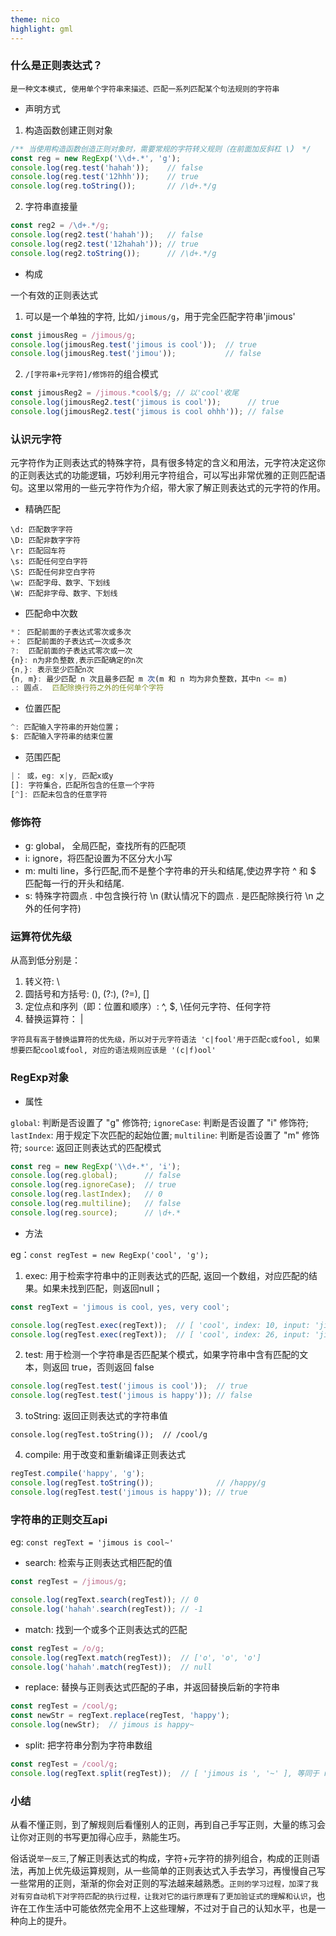 ```yaml
---
theme: nico
highlight: gml
---
```


### 什么是正则表达式？

`是一种文本模式, 使用单个字符串来描述、匹配一系列匹配某个句法规则的字符串`

- 声明方式

1. 构造函数创建正则对象

```js
/** 当使用构造函数创造正则对象时，需要常规的字符转义规则（在前面加反斜杠 \） */
const reg = new RegExp('\\d+.*', 'g');
console.log(reg.test('hahah'));    // false
console.log(reg.test('12hhh'));    // true
console.log(reg.toString());       // /\d+.*/g
```


2. 字符串直接量

```js
const reg2 = /\d+.*/g;
console.log(reg2.test('hahah'));   // false
console.log(reg2.test('12hahah')); // true
console.log(reg2.toString());      // /\d+.*/g
```

- 构成

一个有效的正则表达式

1. 可以是一个单独的字符, 比如`/jimous/g`，用于完全匹配字符串'jimous'

```js
const jimousReg = /jimous/g;
console.log(jimousReg.test('jimous is cool'));  // true
console.log(jimousReg.test('jimou'));           // false
```

2. `/[字符串+元字符]/修饰符`的组合模式

```js
const jimousReg2 = /jimous.*cool$/g; // 以'cool'收尾
console.log(jimousReg2.test('jimous is cool'));      // true
console.log(jimousReg2.test('jimous is cool ohhh')); // false
```

### 认识元字符

元字符作为正则表达式的特殊字符，具有很多特定的含义和用法，元字符决定这你的正则表达式的功能逻辑，巧妙利用元字符组合，可以写出非常优雅的正则匹配语句。这里以常用的一些元字符作为介绍，带大家了解正则表达式的元字符的作用。

- 精确匹配

```
\d: 匹配数字字符
\D: 匹配非数字字符
\r: 匹配回车符
\s: 匹配任何空白字符
\S: 匹配任何非空白字符
\w: 匹配字母、数字、下划线
\W: 匹配非字母、数字、下划线
```

- 匹配命中次数

```js
*： 匹配前面的子表达式零次或多次
+： 匹配前面的子表达式一次或多次
?:  匹配前面的子表达式零次或一次
{n}: n为非负整数,表示匹配确定的n次
{n,}: 表示至少匹配n次
{n, m}: 最少匹配 n 次且最多匹配 m 次(m 和 n 均为非负整数，其中n <= m)
.: 圆点.  匹配除换行符之外的任何单个字符
```

- 位置匹配

```js
^: 匹配输入字符串的开始位置；
$: 匹配输入字符串的结束位置
```

- 范围匹配

```js
|： 或，eg: x|y, 匹配x或y
[]: 字符集合，匹配所包含的任意一个字符
[^]: 匹配未包含的任意字符
```

### 修饰符
- g: global， 全局匹配，查找所有的匹配项
- i: ignore，将匹配设置为不区分大小写
- m: multi line，多行匹配,而不是整个字符串的开头和结尾,使边界字符 ^ 和 $ 匹配每一行的开头和结尾.
- s: 特殊字符圆点 . 中包含换行符 \n (默认情况下的圆点 . 是匹配除换行符 \n 之外的任何字符)

### 运算符优先级

从高到低分别是：

1. 转义符: \
2. 圆括号和方括号: (), (?:), (?=), []
3. 定位点和序列（即：位置和顺序）: ^, $, \任何元字符、任何字符
4. 替换运算符： |

`字符具有高于替换运算符的优先级，所以对于元字符语法 'c|fool'用于匹配c或fool, 如果想要匹配cool或fool, 对应的语法规则应该是 '(c|f)ool' `

### RegExp对象

- 属性

`global`: 判断是否设置了 "g" 修饰符; `ignoreCase`: 判断是否设置了 "i" 修饰符; `lastIndex`: 用于规定下次匹配的起始位置; `multiline`: 判断是否设置了 "m" 修饰符; `source`: 返回正则表达式的匹配模式

```js
const reg = new RegExp('\\d+.*', 'i');
console.log(reg.global);      // false
console.log(reg.ignoreCase);  // true
console.log(reg.lastIndex);   // 0
console.log(reg.multiline);   // false
console.log(reg.source);      // \d+.*
```

- 方法

eg：`const regTest = new RegExp('cool', 'g');`

1. exec: 用于检索字符串中的正则表达式的匹配, 返回一个数组，对应匹配的结果。如果未找到匹配，则返回null；

```js
const regText = 'jimous is cool, yes, very cool';

console.log(regTest.exec(regText));  // [ 'cool', index: 10, input: 'jimous is cool, yes, very cool', groups: undefined ]
console.log(regTest.exec(regText));  // [ 'cool', index: 26, input: 'jimous is cool, yes, very cool', groups: undefined ]
```

2. test: 用于检测一个字符串是否匹配某个模式，如果字符串中含有匹配的文本，则返回 true，否则返回 false

```js
console.log(regTest.test('jimous is cool'));  // true
console.log(regTest.test('jimous is happy')); // false
```

3. toString: 返回正则表达式的字符串值

`console.log(regTest.toString());  // /cool/g`

4. compile: 用于改变和重新编译正则表达式

```js
regTest.compile('happy', 'g');
console.log(regTest.toString());              // /happy/g
console.log(regTest.test('jimous is happy')); // true
```

### 字符串的正则交互api

eg: `const regText = 'jimous is cool~' `

- search: 检索与正则表达式相匹配的值

```js
const regTest = /jimous/g;

console.log(regText.search(regTest)); // 0
console.log('hahah'.search(regTest)); // -1
```

- match: 找到一个或多个正则表达式的匹配

```js
const regTest = /o/g;
console.log(regText.match(regTest));  // ['o', 'o', 'o']
console.log('hahah'.match(regTest));  // null
```

- replace: 替换与正则表达式匹配的子串，并返回替换后新的字符串

```js
const regTest = /cool/g;
const newStr = regText.replace(regTest, 'happy');
console.log(newStr);  // jimous is happy~
```

- split: 把字符串分割为字符串数组

```js
const regTest = /cool/g;
console.log(regText.split(regTest));  // [ 'jimous is ', '~' ], 等同于 regText.split('cool')
```

### 小结

从看不懂正则，到了解规则后看懂别人的正则，再到自己手写正则，大量的练习会让你对正则的书写更加得心应手，熟能生巧。

俗话说`举一反三`,了解正则表达式的构成，字符+元字符的排列组合，构成的正则语法，再加上优先级运算规则，从一些简单的正则表达式入手去学习，再慢慢自己写一些常用的正则，渐渐的你会对正则的写法越来越熟悉。`正则的学习过程，加深了我对有穷自动机下对字符匹配的执行过程，让我对它的运行原理有了更加验证式的理解和认识`，也许在工作生活中可能依然完全用不上这些理解，不过对于自己的认知水平，也是一种向上的提升。